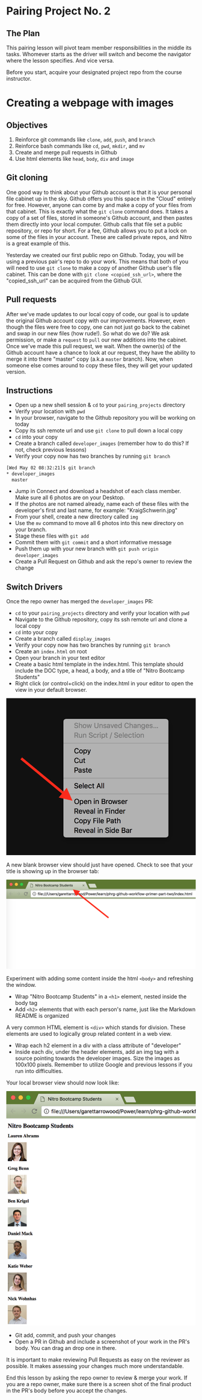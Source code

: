 # Pairing Project No. 2

## The Plan

This pairing lesson will pivot team member responsibilities in the middle its tasks. Whomever starts as the driver will switch and become the navigator where the lesson specifies. And vice versa.

Before you start, acquire your designated project repo from the course instructor.

# Creating a webpage with images

## Objectives

1. Reinforce git commands like `clone`, `add`, `push`, and `branch`
1. Reinforce bash commands like `cd`, `pwd`, `mkdir`, and `mv`
1. Create and merge pull requests in Github
1. Use html elements like `head`, `body`, `div` and `image`

## Git cloning

One good way to think about your Github account is that it is your personal file cabinet up in the sky. Github offers you this space in the "Cloud" entirely for free. However, anyone can come by and make a copy of your files from that cabinet. This is exactly what the `git clone` command does. It takes a copy of a set of files, stored in someone's Github account, and then pastes them directly into your local computer. Github calls that file set a public repository, or repo for short. For a fee, Github allows you to put a lock on some of the files in your account. These are called private repos, and Nitro is a great example of this.

Yesterday we created our first public repo on Github. Today, you will be using a previous pair's repo to do your work. This means that both of you will need to use `git clone` to make a copy of another Github user's file cabinet. This can be done with `git clone <copied_ssh_url>`, where the "copied_ssh_url" can be acquired from the Github GUI.

## Pull requests

After we've made updates to our local copy of code, our goal is to update the original Github account copy with our improvements. However, even though the files were free to copy, one can not just go back to the cabinet and swap in our new files (how rude!). So what do we do? We ask permission, or make a `request` to `pull` our new additions into the cabinet. Once we've made this pull request, we wait. When the owner(s) of the Github account have a chance to look at our request, they have the ability to merge it into there "master" copy (a.k.a `master` branch). Now, when someone else comes around to copy these files, they will get your updated version.

## Instructions

* Open up a new shell session & `cd` to your `pairing_projects` directory
* Verify your location with `pwd`
* In your browser, navigate to the Github repository you will be working on today
* Copy its ssh remote url and use `git clone` to pull down a local copy
* `cd` into your copy
* Create a branch called `developer_images` (remember how to do this? If not, check previous lessons)
* Verify your copy now has two branches by running `git branch`

```
[Wed May 02 08:32:21]$ git branch
* developer_images
  master
```

* Jump in Connect and download a headshot of each class member. Make sure all 6 photos are on your Desktop.
* If the photos are not named already, name each of these files with the developer's first and last name, for example: "KraigSchwerin.jpg"
* From your shell, create a new directory called `img`
* Use the `mv` command to move all 6 photos into this new directory on your branch.
* Stage these files with `git add`
* Commit them with `git commit` and a short informative message
* Push them up with your new branch with `git push origin developer_images`
* Create a Pull Request on Github and ask the repo's owner to review the change

## Switch Drivers

Once the repo owner has merged the `developer_images` PR:

* `cd` to your `pairing_projects` directory and verify your location with `pwd`
* Navigate to the Github repository, copy its ssh remote url and clone a local copy
* `cd` into your copy
* Create a branch called `display_images`
* Verify your copy now has two branches by running `git branch`
* Create an `index.html` on root
* Open your branch in your text editor
* Create a basic html template in the index.html. This template should include the DOC type, a head, a body, and a title of "Nitro Bootcamp Students"
* Right click (or control+click) on the index.html in your editor to open the view in your default browser.

![Open in Browser](img/open-in-browser.png?raw=true "Open in Browser")

A new blank browser view should just have opened. Check to see that your title is showing up in the browser tab:

![Browser Title](img/browser-title.png?raw=true "Browser Title")

Experiment with adding some content inside the html `<body>` and refreshing the window.

* Wrap "Nitro Bootcamp Students" in a `<h1>` element, nested inside the body tag
* Add `<h2>` elements that with each person's name, just like the Markdown README is organized

A very common HTML element is `<div>` which stands for division. These elements are used to logically group related content in a web view.

* Wrap each h2 element in a div with a class attribute of "developer"
* Inside each div, under the header elements, add an img tag with a source pointing towards the developer images. Size the images as 100x100 pixels. Remember to utilize Google and previous lessons if you run into difficulties.

Your local browser view should now look like:

![Developer Images](img/developer-images.png?raw=true "Developer Images")

* Git add, commit, and push your changes
* Open a PR in Github and include a screenshot of your work in the PR's body. You can drag an drop one in there.

It is important to make reviewing Pull Requests as easy on the reviewer as possible. It makes assessing your changes much more understandable.

End this lesson by asking the repo owner to review & merge your work. If you are a repo owner, make sure there is a screen shot of the final product in the PR's body before you accept the changes.
